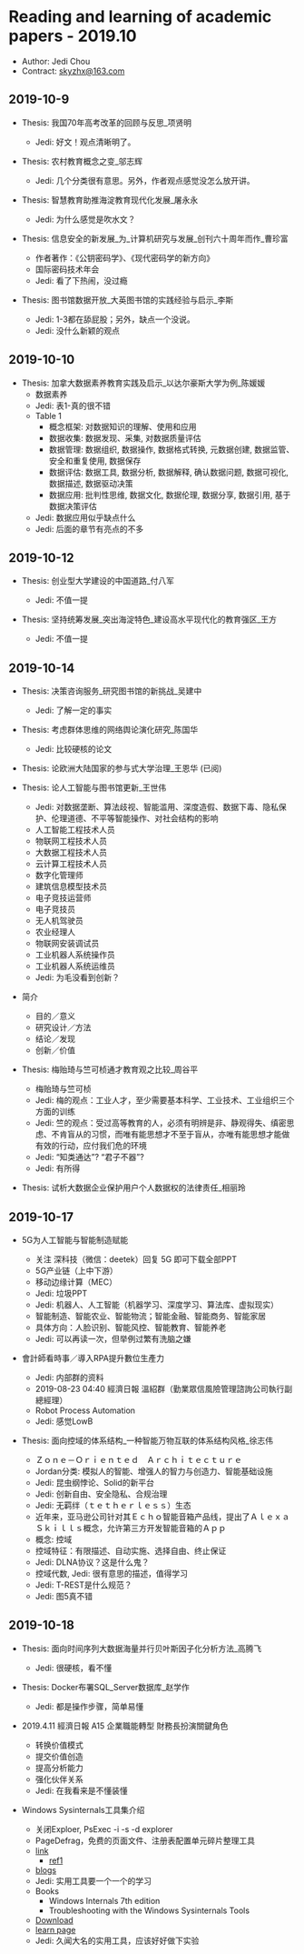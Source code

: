 # Reading and learning of academic papers - 2019.10

* Author: Jedi Chou
* Contract: skyzhx@163.com

## 2019-10-9

* Thesis: 我国70年高考改革的回顾与反思_项贤明
  * Jedi: 好文！观点清晰明了。

* Thesis: 农村教育概念之变_邬志辉
  * Jedi: 几个分类很有意思。另外，作者观点感觉没怎么放开讲。

* Thesis: 智慧教育助推海淀教育现代化发展_屠永永
  * Jedi: 为什么感觉是吹水文？

* Thesis: 信息安全的新发展_为_计算机研究与发展_创刊六十周年而作_曹珍富
  * 作者著作：《公钥密码学》、《现代密码学的新方向》
  * 国际密码技术年会
  * Jedi: 看了下热闹，没过瘾

* Thesis: 图书馆数据开放_大英图书馆的实践经验与启示_李斯
  * Jedi: 1-3都在舔屁股；另外，缺点一个没说。
  * Jedi: 没什么新颖的观点

## 2019-10-10

* Thesis: 加拿大数据素养教育实践及启示_以达尔豪斯大学为例_陈媛媛
  * 数据素养
  * Jedi: 表1-真的很不错
  * Table 1
    * 概念框架: 对数据知识的理解、使用和应用
    * 数据收集: 数据发现、采集, 对数据质量评估
    * 数据管理: 数据组织, 数据操作, 数据格式转换, 元数据创建, 数据监管、安全和重复使用, 数据保存
    * 数据评估: 数据工具, 数据分析, 数据解释, 确认数据问题, 数据可视化, 数据描述, 数据驱动决策
    * 数据应用: 批判性思维, 数据文化, 数据伦理, 数据分享, 数据引用, 基于数据决策评估
  * Jedi: 数据应用似乎缺点什么
  * Jedi: 后面的章节有亮点的不多

## 2019-10-12

* Thesis: 创业型大学建设的中国道路_付八军
  * Jedi: 不值一提

* Thesis: 坚持统筹发展_突出海淀特色_建设高水平现代化的教育强区_王方
  * Jedi: 不值一提

## 2019-10-14

* Thesis: 决策咨询服务_研究图书馆的新挑战_吴建中
  * Jedi: 了解一定的事实

* Thesis: 考虑群体思维的网络舆论演化研究_陈国华
  * Jedi: 比较硬核的论文

* Thesis: 论欧洲大陆国家的参与式大学治理_王恩华 (已阅)
* Thesis: 论人工智能与图书馆更新_王世伟
  * Jedi: 对数据垄断、算法歧视、智能滥用、深度造假、数据下毒、隐私保护、伦理道德、不平等智能操作、对社会结构的影响
  * 人工智能工程技术人员
  * 物联网工程技术人员
  * 大数据工程技术人员
  * 云计算工程技术人员
  * 数字化管理师
  * 建筑信息模型技术员
  * 电子竞技运营师
  * 电子竞技员
  * 无人机驾驶员
  * 农业经理人
  * 物联网安装调试员
  * 工业机器人系统操作员
  * 工业机器人系统运维员
  * Jedi: 为毛没看到创新？

* 简介
  * 目的／意义
  * 研究设计／方法
  * 结论／发现
  * 创新／价值

* Thesis: 梅贻琦与竺可桢通才教育观之比较_周谷平
  * 梅贻琦与竺可桢
  * Jedi: 梅的观点：工业人才，至少需要基本科学、工业技术、工业组织三个方面的训练
  * Jedi: 竺的观点：受过高等教育的人，必须有明辨是非、静观得失、缜密思虑、不肯盲从的习惯，而唯有能思想才不至于盲从，亦唯有能思想才能做有效的行动，应付我们危的环境
  * Jedi: “知类通达”? “君子不器”?
  * Jedi: 有所得

* Thesis: 试析大数据企业保护用户个人数据权的法律责任_相丽玲

## 2019-10-17

* 5G为人工智能与智能制造赋能
  * 关注 深科技（微信：deetek）回复 5G 即可下载全部PPT
  * 5G产业链（上中下游）
  * 移动边缘计算（MEC）
  * Jedi: 垃圾PPT
  * Jedi: 机器人、人工智能（机器学习、深度学习、算法库、虚拟现实）
  * 智能制造、智能农业、智能物流；智能金融、智能商务、智能家居
  * 具体方向：人脸识别、智能风控、智能教育、智能养老
  * Jedi: 可以再读一次，但举例过繁有洗脑之嫌

* 會計師看時事／導入RPA提升數位生產力
  * Jedi: 内部群的资料
  * 2019-08-23 04:40 經濟日報 溫紹群（勤業眾信風險管理諮詢公司執行副總經理）
  * Robot Process Automation
  * Jedi: 感觉LowB

* Thesis: 面向控域的体系结构_一种智能万物互联的体系结构风格_徐志伟
  * Ｚｏｎｅ－Ｏｒｉｅｎｔｅｄ　Ａｒｃｈｉｔｅｃｔｕｒｅ
  * Jordan分类: 模拟人的智能、增强人的智力与创造力、智能基础设施
  * Jedi: 昆虫纲悖论、Solid的新平台
  * Jedi: 创新自由、安全隐私、合规治理
  * Jedi: 无羁绊（ｔｅｔｈｅｒｌｅｓｓ）生态
  * 近年来，亚马逊公司针对其Ｅｃｈｏ智能音箱产品线，提出了Ａｌｅｘａ　Ｓｋｉｌｌｓ概念，允许第三方开发智能音箱的Ａｐｐ
  * 概念: 控域
  * 控域特征：有限描述、自动实施、选择自由、终止保证
  * Jedi: DLNA协议？这是什么鬼？
  * 控域代数, Jedi: 很有意思的描述，值得学习
  * Jedi: T-REST是什么规范？
  * Jedi: 图5真不错

## 2019-10-18

* Thesis: 面向时间序列大数据海量并行贝叶斯因子化分析方法_高腾飞
  * Jedi: 很硬核，看不懂

* Thesis: Docker布署SQL_Server数据库_赵学作
  * Jedi: 都是操作步骤，简单易懂

* 2019.4.11 經濟日報 A15 企業職能轉型 財務長扮演關鍵角色
  * 转换价值模式
  * 提交价值创造
  * 提高分析能力
  * 强化伙伴关系
  * Jedi: 在我看来是不懂装懂

* Windows Sysinternals工具集介绍
  * 关闭Exploer, PsExec -i -s -d explorer
  * PageDefrag，免费的页面文件、注册表配置单元碎片整理工具
  * [link](http://www.microsoft.com/technet/sysinternals)
    * [ref1](https://github.com/zodiacon/WindowsInternals)
  * [blogs](http://blog.itecn.net)
  * Jedi: 实用工具要一个一个的学习
  * Books
    * Windows Internals 7th edition
    * Troubleshooting with the Windows Sysinternals Tools
  * [Download](https://docs.microsoft.com/zh-cn/sysinternals/downloads/)
  * [learn page](https://docs.microsoft.com/zh-cn/sysinternals/learn/)
  * Jedi: 久闻大名的实用工具，应该好好做下实验
